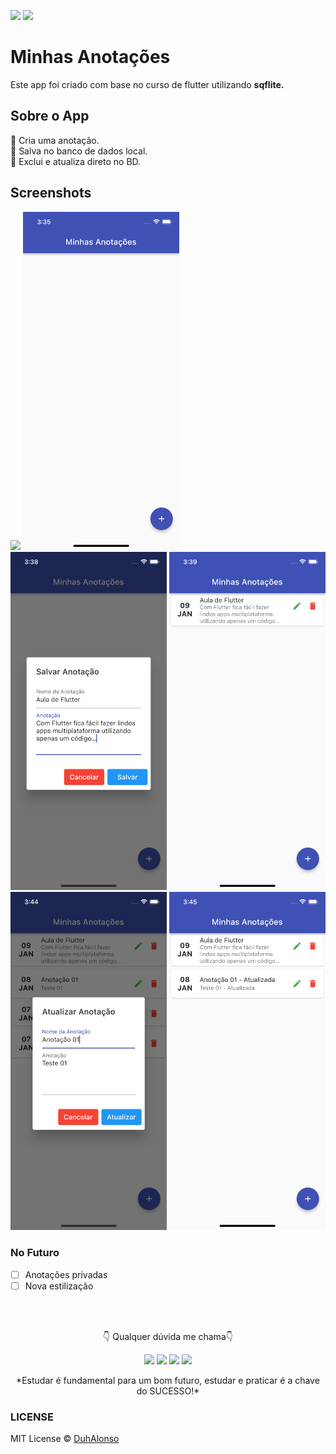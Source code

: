 <img src="https://img.shields.io/badge/Version-1.0.0-green"> <img src="https://img.shields.io/badge/license-MIT-blue"> 

# Minhas Anotações

Este app foi criado com base no curso de flutter utilizando <strong>sqflite.</strong>

## Sobre o App

:iphone: Cria uma anotação.  
:iphone: Salva no banco de dados local.  
:iphone: Exclui e atualiza direto no BD.  

## Screenshots

<img src="https://github.com/DuhAlonso/my_annotations/blob/main/screenshot/Screen1.gif" width="250"> <img src="https://github.com/DuhAlonso/my_annotations/blob/main/screenshot/Screen2.png" width="250"> <img src="https://github.com/DuhAlonso/my_annotations/blob/main/screenshot/Screen3.png" width="250">
<img src="https://github.com/DuhAlonso/my_annotations/blob/main/screenshot/Screen4.png" width="250"> <img src="https://github.com/DuhAlonso/my_annotations/blob/main/screenshot/Screen5.png" width="250">  <img src="https://github.com/DuhAlonso/my_annotations/blob/main/screenshot/Screen6.png" width="250">

### No Futuro
- [ ] Anotações privadas
- [ ] Nova estilização
</br>
</br>

<p align="center">
👇 Qualquer dúvida me chama👇 
  </p>
  <p align="center">
  <a href="https://instagram.com/duhalonsoo" target="_blank"><img src="https://img.shields.io/badge/-Instagram-%23E4405F?style=for-the-badge&logo=instagram&logoColor=white" target="_blank"></a>
  <a href="https://t.me/duhalonso" target="_blank"><img src="https://img.shields.io/badge/Telegram-2CA5E0?style=for-the-badge&logo=telegram&logoColor=white" target="_blank"></a> 
  <a href = "mailto:duhalonso.dev@gmail.com"><img src="https://img.shields.io/badge/-Gmail-%23333?style=for-the-badge&logo=gmail&logoColor=white" target="_blank"></a>
  <a href="https://www.linkedin.com/in/eduardo-alonso-685509b7" target="_blank"><img src="https://img.shields.io/badge/-LinkedIn-%230077B5?style=for-the-badge&logo=linkedin&logoColor=white" target="_blank"></a> 
</p>
<p align="center">
 *Estudar é fundamental para um bom futuro, estudar e praticar é a chave do SUCESSO!*

</p>

### LICENSE
MIT License © [DuhAlonso](https://github.com/DuhAlonso/basic_app_request_api/blob/master/LICENSE.md)